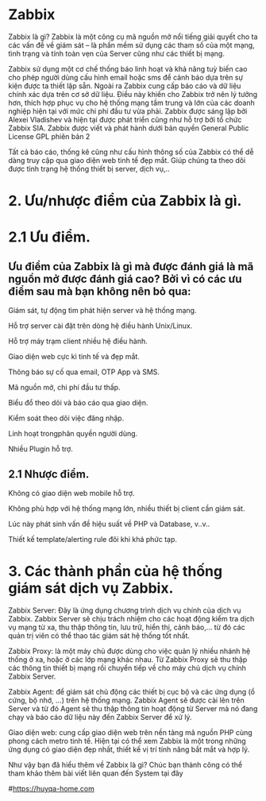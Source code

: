 # Zabbix
Zabbix là gì? Zabbix là một công cụ mã nguồn mở nổi tiếng giải quyết cho ta các vấn đề về giám sát – là phần mềm sử dụng các tham số của một mạng, tình trạng và tính toàn vẹn của Server cũng như các thiết bị mạng.

Zabbix sử dụng một cơ chế thống báo linh hoạt và khả năng tuỳ biến cao cho phép người dùng cấu hình email hoặc sms để cảnh báo dựa trên sự kiện được ta thiết lập sẵn. Ngoài ra Zabbix cung cấp báo cáo và dữ liệu chính xác dựa trên cơ sở dữ liệu. Điều này khiến cho Zabbix trở nên lý tưởng hơn, thích hợp phục vụ cho hệ thống mạng tầm trung và lớn của các doanh nghiệp hiện tại với mức chi phí đầu tư vừa phải.
Zabbix được sáng lập bởi Alexei Vladishev và hiện tại được phát triển cũng như hỗ trợ bởi tổ chức Zabbix SIA. Zabbix được viết và phát hành dưới bản quyền General Public License GPL phiên bản 2

Tất cả báo cáo, thống kê cũng như cấu hình thông số của Zabbix có thể dễ dàng truy cập qua giao diện web tinh tế đẹp mắt. Giúp chúng ta theo dõi được tình trạng hệ thống thiết bị server, dịch vụ,..
# 2. Ưu/nhược điểm của Zabbix là gì. 
# 2.1 Ưu điểm.
## Ưu điểm của Zabbix là gì mà được đánh giá là mã nguồn mở được đánh giá cao? Bởi vì có các ưu điểm sau mà bạn không nên bỏ qua:
Giám sát, tự động tìm phát hiện server và hệ thống mạng.

Hỗ trợ server cài đặt trên dòng hệ điều hành Unix/Linux.

Hỗ trợ máy trạm client nhiều hệ điều hành.

Giao diện web cực kì tinh tế và đẹp mắt.

Thông báo sự cố qua email, OTP App và SMS.

Mã nguồn mở, chi phí đầu tư thấp.

Biểu đổ theo dõi và báo cáo qua giao diện.

Kiểm soát theo dõi việc đăng nhập.

Linh hoạt trongphân quyền người dùng.

Nhiều Plugin hỗ trợ.

## 2.1 Nhược điểm.

Không có giao diện web mobile hỗ trợ.

Không phù hợp với hệ thống mạng lớn, nhiều thiết bị client cần giám sát. 

Lúc này phát sinh vấn đề hiệu suất về PHP và Database, v..v..

Thiết kế template/alerting rule đôi khi khá phức tạp.

# 3. Các thành phần của hệ thống giám sát dịch vụ Zabbix.

Zabbix Server: Đây là ứng dụng chương trình dịch vụ chính của dịch vụ Zabbix. Zabbix Server sẽ chịu trách nhiệm cho các hoạt động kiểm tra dịch vụ mạng từ xa, thu thập thông tin, lưu trữ, hiển thị, cảnh báo,… từ đó các quản trị viên có thể thao tác giám sát hệ thống tốt nhất.

Zabbix Proxy: là một máy chủ được dùng cho việc quản lý nhiều nhánh hệ thống ở xa, hoặc ở các lớp mạng khác nhau. Từ Zabbix Proxy sẽ thu thập các thông tin thiết bị mạng rồi chuyển tiếp về cho máy chủ dịch vụ chính Zabbix Server.

Zabbix Agent: để giám sát chủ động các thiết bị cục bộ và các ứng dụng (ổ cứng, bộ nhớ, …) trên hệ thống mạng. Zabbix Agent sẽ được cài lên trên Server và từ đó Agent sẽ thu thập thông tin hoạt động từ Server mà nó đang chạy và báo cáo dữ liệu này đến Zabbix Server để xử lý.

Giao diện web: cung cấp giao diện web trên nền tảng mã nguồn PHP cùng phong cách metro tinh tế. Hiện tại có thể xem Zabbix là một trong những ứng dụng có giao diện đẹp nhất, thiết kế vị trí tính năng bắt mắt và hợp lý.

Như vậy bạn đã hiểu thêm về Zabbix là gì? Chúc bạn thành công có thể tham khảo thêm bài viết liên quan đến System tại đây

#https://huyqa-home.com
